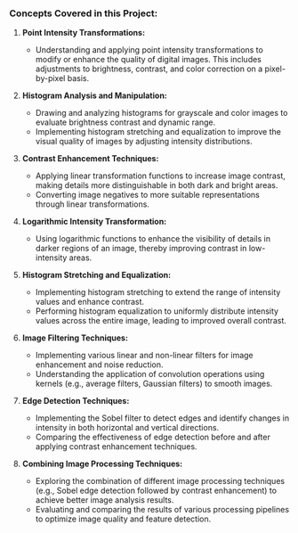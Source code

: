 ### Concepts Covered in this Project:

1. **Point Intensity Transformations:**
   - Understanding and applying point intensity transformations to modify or enhance the quality of digital images. This includes adjustments to brightness, contrast, and color correction on a pixel-by-pixel basis.

2. **Histogram Analysis and Manipulation:**
   - Drawing and analyzing histograms for grayscale and color images to evaluate brightness contrast and dynamic range.
   - Implementing histogram stretching and equalization to improve the visual quality of images by adjusting intensity distributions.

3. **Contrast Enhancement Techniques:**
   - Applying linear transformation functions to increase image contrast, making details more distinguishable in both dark and bright areas.
   - Converting image negatives to more suitable representations through linear transformations.

4. **Logarithmic Intensity Transformation:**
   - Using logarithmic functions to enhance the visibility of details in darker regions of an image, thereby improving contrast in low-intensity areas.

5. **Histogram Stretching and Equalization:**
   - Implementing histogram stretching to extend the range of intensity values and enhance contrast.
   - Performing histogram equalization to uniformly distribute intensity values across the entire image, leading to improved overall contrast.

6. **Image Filtering Techniques:**
   - Implementing various linear and non-linear filters for image enhancement and noise reduction.
   - Understanding the application of convolution operations using kernels (e.g., average filters, Gaussian filters) to smooth images.

7. **Edge Detection Techniques:**
   - Implementing the Sobel filter to detect edges and identify changes in intensity in both horizontal and vertical directions.
   - Comparing the effectiveness of edge detection before and after applying contrast enhancement techniques.

8. **Combining Image Processing Techniques:**
   - Exploring the combination of different image processing techniques (e.g., Sobel edge detection followed by contrast enhancement) to achieve better image analysis results.
   - Evaluating and comparing the results of various processing pipelines to optimize image quality and feature detection.
